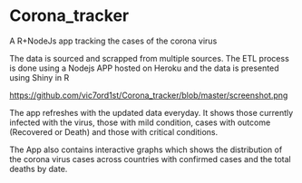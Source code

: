 # Corona_tracker
A R+NodeJs app tracking the cases of the corona virus

The data is sourced and scrapped from multiple sources. The ETL process is done using a Nodejs APP hosted on Heroku and the data is presented using Shiny in R

https://github.com/vic7ord1st/Corona_tracker/blob/master/screenshot.png

The app refreshes with the updated data everyday. It shows those currently infected with the virus, those with mild condition, cases with outcome (Recovered or Death) and those with critical conditions.

The App also contains interactive graphs which shows the distribution of the corona virus cases across countries with confirmed cases and the total deaths by date.
